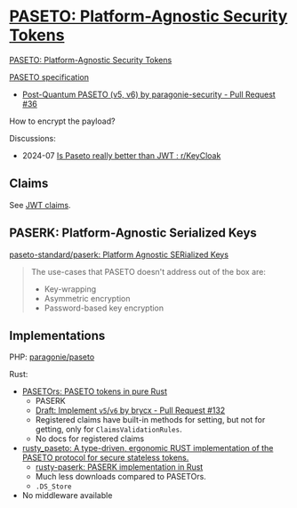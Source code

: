 # [PASETO: Platform-Agnostic Security Tokens](https://paseto.io/)
[PASETO: Platform-Agnostic Security Tokens](https://github.com/paragonie/paseto)

[PASETO specification](https://github.com/paseto-standard/paseto-spec)
- [Post-Quantum PASETO (v5, v6) by paragonie-security - Pull Request #36](https://github.com/paseto-standard/paseto-spec/pull/36)

How to encrypt the payload?

Discussions:
- 2024-07 [Is Paseto really better than JWT : r/KeyCloak](https://www.reddit.com/r/KeyCloak/comments/1e2h5w7/is_paseto_really_better_than_jwt/)

## Claims
See [JWT claims](JSON%20Web.md#claims).

## PASERK: Platform-Agnostic Serialized Keys
[paseto-standard/paserk: Platform Agnostic SERialized Keys](https://github.com/paseto-standard/paserk)

> The use-cases that PASETO doesn't address out of the box are:
> 
> - Key-wrapping
> - Asymmetric encryption
> - Password-based key encryption

## Implementations
PHP: [paragonie/paseto](https://github.com/paragonie/paseto)

Rust:
- [PASETOrs: PASETO tokens in pure Rust](https://github.com/brycx/pasetors)
  - PASERK
  - [Draft: Implement `v5`/`v6` by brycx - Pull Request #132](https://github.com/brycx/pasetors/pull/132)
  - Registered claims have built-in methods for setting, but not for getting, only for `ClaimsValidationRules`.
  - No docs for registered claims
- [rusty\_paseto: A type-driven, ergonomic RUST implementation of the PASETO protocol for secure stateless tokens.](https://github.com/rrrodzilla/rusty_paseto)
  - [rusty-paserk: PASERK implementation in Rust](https://github.com/conradludgate/rusty-paserk/tree/main)
  - Much less downloads compared to PASETOrs.
  - `.DS_Store`
- No middleware available
